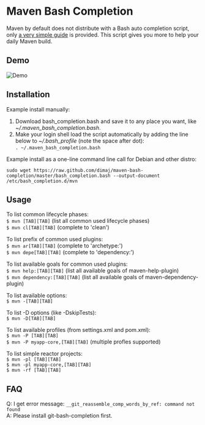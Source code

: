 # Maven Bash Completion

Maven by default does not distribute with a Bash auto completion script, only [a very simple guide](http://maven.apache.org/guides/mini/guide-bash-m2-completion.html) is provided. This script gives you more to help your daily Maven build.

## Demo

![Demo](https://raw.githubusercontent.com/juven/maven-bash-completion/master/demo.gif)

## Installation

Example install manually:

1. Download bash_completion.bash and save it to any place you want, like *~/.maven_bash_completion.bash*.
2. Make your login shell load the script automatically by adding the line below to *~/.bash_profile* (note the space after dot):  
`. ~/.maven_bash_completion.bash`

Example install as a one-line command line call for Debian and other distro:

`sudo wget https://raw.github.com/dimaj/maven-bash-completion/master/bash_completion.bash --output-document /etc/bash_completion.d/mvn`

## Usage

To list common lifecycle phases:  
`$ mvn [TAB][TAB]` (list all common used lifecycle phases)  
`$ mvn cl[TAB][TAB]` (complete to 'clean')  

To list prefix of common used plugins:  
`$ mvn ar[TAB][TAB]` (complete to 'archetype:')  
`$ mvn depe[TAB][TAB]` (complete to 'dependency:')  

To list available goals for common used plugins:  
`$ mvn help:[TAB][TAB]` (list all available goals of maven-help-plugin)  
`$ mvn dependency:[TAB][TAB]` (list all available goals of maven-dependency-plugin)  

To list available options:  
`$ mvn -[TAB][TAB]`  

To list -D options (like -DskipTests):  
`$ mvn -D[TAB][TAB]`  

To list available profiles (from settings.xml and pom.xml):  
`$ mvn -P [TAB][TAB]`  
`$ mvn -P myapp-core,[TAB][TAB]` (multiple profles supported) 

To list simple reactor projects:  
`$ mvn -pl [TAB][TAB]`  
`$ mvn -pl myapp-core,[TAB][TAB]`  
`$ mvn -rf [TAB][TAB]`

## FAQ

Q: I get error message: `__git_reassemble_comp_words_by_ref: command not found`  
A: Please install git-bash-completion first.
